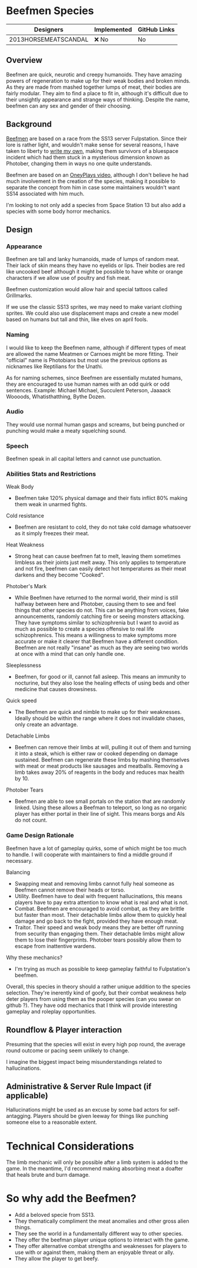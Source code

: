 # Beefmen Species

| Designers | Implemented | GitHub Links |
|---|---|---|
| 2013HORSEMEATSCANDAL | :x: No | No |

## Overview

Beefmen are quick, neurotic and creepy humanoids. They have amazing powers of regeneration to make up for their weak bodies and broken minds. As they are made from mashed together lumps of meat, their bodies are fairly modular. They aim to find a place to fit in, although it's difficult due to their unsightly appearance and strange ways of thinking. Despite the name, beefmen can any sex and gender of their choosing.

## Background

[Beefmen](https://wiki.fulp.gg/en/beefmen) are based on a race from the SS13 server Fulpstation. Since their lore is rather light, and wouldn't make sense for several reasons, I have taken to liberty to [write my own](https://docs.google.com/document/d/1j4_m6cBchubjOlQpeGm5gtYsG2U5BasvOSYI4lDRTKs/edit?usp=sharing), making them survivors of a bluespace incident which had them stuck in a mysterious dimension known as Photober, changing them in ways no one quite understands.

Beefmen are based on an [OneyPlays video](https://www.youtube.com/watch?v=oFAA1yPqCvo), although I don't believe he had much involvement in the creation of the species, making it possible to separate the concept from him in case some maintainers wouldn't want SS14 associated with him much.  

I'm looking to not only add a species from Space Station 13 but also add a species with some body horror mechanics.

## Design

### Appearance

Beefmen are tall and lanky humanoids, made of lumps of random meat. Their lack of skin means they have no eyelids or lips. Their bodies are red like uncooked beef although it might be possible to have white or orange characters if we allow use of poultry and fish meat.

Beefmen customization would allow hair and special tattoos called Grillmarks.

If we use the classic SS13 sprites, we may need to make variant clothing sprites. We could also use displacement maps and create a new model based on humans but tall and thin, like elves on april fools.

### Naming

I would like to keep the Beefmen name, although if different types of meat are allowed the name Meatmen or Carnoes might be more fitting. Their "official" name is Photobians but most use the previous options as nicknames like Reptilians for the Unathi.

As for naming schemes, since Beefmen are essentially mutated humans, they are encouraged to use human names with an odd quirk or odd sentences. Example: Michael Michael, Succulent Peterson, Jaaaack Woooods, Whatisthatthing, Bythe Dozen.

### Audio

They would use normal human gasps and screams, but being punched or punching would make a meaty squelching sound.

### Speech

Beefmen speak in all capital letters and cannot use punctuation.

### Abilities Stats and Restrictions

Weak Body
- Beefmen take 120% physical damage and their fists inflict 80% making them weak in unarmed fights.

Cold resistance
- Beefmen are resistant to cold, they do not take cold damage whatsoever as it simply freezes their meat.

Heat Weakness
- Strong heat can cause beefmen fat to melt, leaving them sometimes limbless as their joints just melt away. This only applies to temperature and not fire, beefmen can easily detect hot temperatures as their meat darkens and they become "Cooked".

Photober's Mark
- While Beefmen have returned to the normal world, their mind is still halfway between here and Photober, causing them to see and feel things that other species do not. This can be anything from voices, fake announcements, randomly catching fire or seeing monsters attacking. They have symptoms similar to schizophrenia but I want to avoid as much as possible to create a species offensive to real life schizophrenics. This means a willingness to make symptoms more accurate or make it clearer that Beefmen have a different condition. Beefmen are not really "insane" as much as they are seeing two worlds at once with a mind that can only handle one.

Sleeplessness
- Beefmen, for good or ill, cannot fall asleep. This means an immunity to nocturine, but they also lose the healing effects of using beds and other medicine that causes drowsiness.

Quick speed
- The Beefmen are quick and nimble to make up for their weaknesses.
Ideally should be within the range where it does not invalidate chases, only create an advantage.

Detachable Limbs
- Beefmen can remove their limbs at will, pulling it out of them and turning it into a steak, which is either raw or cooked depending on damage sustained. Beefmen can regenerate these limbs by mashing themselves with meat or meat products like sausages and meatballs. Removing a limb takes away 20% of reagents in the body and reduces max health by 10.

Photober Tears
- Beefmen are able to see small portals on the station that are randomly linked. Using these allows a Beefman to teleport, so long as no organic player has either portal in their line of sight. This means borgs and AIs do not count.

### Game Design Rationale

Beefmen have a lot of gameplay quirks, some of which might be too much to handle. I will cooperate with maintainers to find a middle ground if necessary.

Balancing
- Swapping meat and removing limbs cannot fully heal someone as Beefmen cannot remove their heads or torso.
- Utility. Beefmen have to deal with frequent hallucinations, this means players have to pay extra attention to know what is real and what is not.
- Combat. Beefmen are encouraged to avoid combat, as they are brittle but faster than most. Their detachable limbs allow them to quickly heal damage and go back to the fight, provided they have enough meat.
- Traitor. Their speed and weak body means they are better off running from security than engaging them. Their detachable limbs might allow them to lose their fingerprints. Photober tears possibly allow them to escape from inattentive wardens.

Why these mechanics?
- I'm trying as much as possible to keep gameplay faithful to Fulpstation's beefmen.

Overall, this species in theory should a rather unique addition to the species selection. They're inerently kind of goofy, but their combat weakness help deter players from using them as the pooper species (can you swear on github ?). They have odd mechanics that I think will provide interesting gameplay and roleplay opportunities.
## Roundflow & Player interaction

Presuming that the species will exist in every high pop round, the average round outcome or pacing seem unlikely to change. 

I imagine the biggest impact being misunderstandings related to hallucinations.

## Administrative & Server Rule Impact (if applicable)

Hallucinations might be used as an excuse by some bad actors for self-antagging. Players should be given leeway for things like punching someone else to a reasonable extent.

# Technical Considerations

The limb mechanic will only be possible after a limb system is added to the game. In the meantime, I'd recommend making absorbing meat a doafter that heals brute and burn damage.

# So why add the Beefmen?

- Add a beloved specie from SS13.
- They thematically compliment the meat anomalies and other gross alien things.
- They see the world in a fundamentally different way to other species.
- They offer the beefman player unique options to interact with the game.
- They offer alternative combat strengths and weaknesses for players to use with or against them, making them an enjoyable threat or ally.
- They allow the player to get beefy.